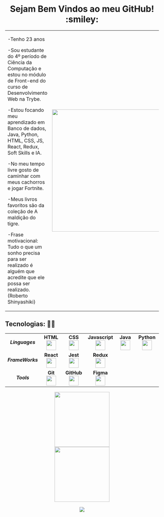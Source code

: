 <div align="center">
<!--   <table align="right">
    <tr><td><a href="README.md"><img src="images/us-flag.png" height="13"> English</a></td></tr>
    <tr><td><a href="README_pt.md"><img src="images/br-flag.png" height="13"> Português</a></td></tr>
  </table> -->
  <h1>Sejam Bem Vindos ao meu GitHub! :smiley:</h1>
  <table>
    <tr>
      <td>
        <p>-Tenho 23 anos</p>
        <p>-Sou estudante do 4º período de Ciência da Computação e estou no módulo de Front-end do curso de Desenvolvimento Web na Trybe.</p>
        <p>-Estou focando meu aprendizado em Banco de dados, Java, Python, HTML, CSS, JS, React, Redux, Soft Skills e IA.
        <p>-No meu tempo livre gosto de caminhar com meus cachorros e jogar Fortnite.</p>
        <p>-Meus livros favoritos são da coleção de A maldição do tigre.</p>
        <p>-Frase motivacional: Tudo o que um sonho precisa para ser realizado é alguém que acredite que ele possa ser realizado. (Roberto Shinyashiki)</p>
      </td>
      <td>
        <img height="400em" src="https://media.tenor.com/PP9v7VIs6R4AAAAd/scaler-create-impact.gif">
      </td>
    </tr>
  </table>
</div>

<h2>Tecnologias: 🧑‍💻</h2> 

<div align="left">
  <table>
  <tbody>
    <tr>
      <td align="center">
        <strong>
          <em>Linguages</em>
        </strong>
      </td>
      <td width="80px" align="center">
        <span><strong>HTML</strong></span><br>
        <img height="32" src="https://cdn.jsdelivr.net/gh/devicons/devicon/icons/html5/html5-original.svg">
      </td>
      <td width="80px" align="center">
        <span><strong>CSS</strong></span><br>
        <img height="32px" src="https://cdn.jsdelivr.net/gh/devicons/devicon/icons/css3/css3-original.svg">
      </td>
      <td width="80px" align="center">
        <span><strong>Javascript</strong></span><br>
        <img height="32px" src="https://upload.vectorlogo.zone/logos/javascript/images/239ec8a4-163e-4792-83b6-3f6d96911757.svg">
      </td>
      <td width="80px" align="center">
        <span><strong>Java</strong></span><br>
        <img height="32px" src="https://www.vectorlogo.zone/logos/java/java-icon.svg">
      </td>
      <td width="80px" align="center">
        <span><strong>Python</strong></span><br>
        <img height="32px" src="https://www.vectorlogo.zone/logos/python/python-icon.svg">
      </td>
    </tr>
    <tr >
      <td align="center">
        <strong>
          <em>FrameWorks</em>
        </strong>
      </td>
      <td width="80px" align="center">
        <span><strong>React</strong></span><br>
        <img height="32px" src="https://cdn.jsdelivr.net/gh/devicons/devicon/icons/react/react-original.svg">
      </td>
      <td width="80px" align="center">
        <span><strong>Jest</strong></span><br>
        <img height="32px" src="https://www.vectorlogo.zone/logos/jestjsio/jestjsio-icon.svg">
      </td>
      <td width="80px" align="center">
        <span><strong>Redux</strong></span><br>
        <img height="32" src="https://cdn.worldvectorlogo.com/logos/redux.svg">
      </td>
      <td>
      </td>
      <td >
      </td>
    </tr>
    <tr >
      <td align="center">
        <strong>
          <em>Tools</em>
        </strong>
      </td>
      <td width="80px" align="center">
        <span><strong>Git</strong></span><br>
        <img height="32px" src="https://cdn.jsdelivr.net/gh/devicons/devicon/icons/git/git-plain.svg">
      </td>
      <td width="80px" align="center">
        <span><strong>GitHub</strong></span><br>
        <img height="32px" src="https://www.vectorlogo.zone/logos/github/github-tile.svg">
      </td>
      <td width="80px" align="center">
        <span><strong>Figma</strong></span><br>
        <img height="32px" src="https://www.vectorlogo.zone/logos/figma/figma-icon.svg">
      </td>
       <td >
      </td>
      <td >
      </td>
    </tr>
  </tbody>
</table>
</div>

<!-- GITHUB STATUS -->
<div align="center">
  <img height="180em" src="https://github-readme-stats.vercel.app/api?username=KerlenDias&show_icons=true&theme=dracula&include_all_commits=true&count_private=true"/>
  <br>
  <img height="180em" src="https://github-readme-stats.vercel.app/api/top-langs/?username=KerlenDias&layout=compact&langs_count=10&theme=dracula"/>
</div>

<br>

<!-- REDES SOCIAIS -->
<div align="center">
  <a href="https://www.linkedin.com/in/kerlen-dias-04b90b17a/" target="_blank"><img src="https://img.shields.io/badge/-LinkedIn-%230077B5?style=for-the-badge&logo=linkedin&logoColor=white" target="_blank"></a>  
</div>
